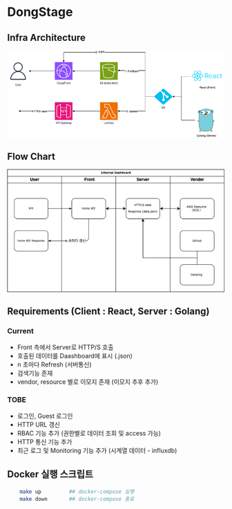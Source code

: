 # DongStage

## Infra Architecture

![arch](./public/arch.png)

## Flow Chart

![flow](./public/flow.png)

## Requirements (Client : React, Server : Golang)

### Current

- Front 측에서 Server로 HTTP/S 호출
- 호출된 데이터를 Daashboard에 표시 (.json)
- n 초마다 Refresh (서버통신)
- 검색기능 존재
- vendor, resource 별로 이모지 존재 (이모지 추후 추가)

### TOBE

- 로그인, Guest 로그인
- HTTP URL 갱신
- RBAC 기능 추가 (권한별로 데이터 조회 및 access 가능)
- HTTP 통신 기능 추가
- 최근 로그 및 Monitoring 기능 추가 (시계열 데이터 - influxdb)

## Docker 실행 스크립트

```sh
    make up         ## docker-compose 실행
    make down       ## docker-compose 종료
```
